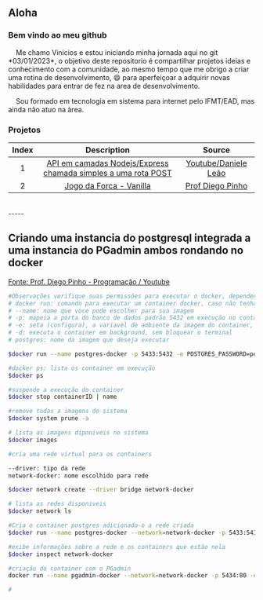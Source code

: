 ## Aloha

### Bem vindo ao meu github
<p>&nbsp &nbsp Me chamo Vinicios e estou iniciando minha jornada aqui no git *03/01/2023*, o objetivo deste repositorio é compartilhar projetos ideias e conhecimento com a comunidade, ao mesmo tempo que me obrigo a criar uma rotina de desenvolvimento, 😄 para aperfeiçoar a adquirir novas habilidades para entrar de fez na area de desenvolvimento.
<p>&nbsp &nbsp Sou formado em tecnologia em sistema para internet pelo IFMT/EAD, mas ainda não atuo na àrea.


### Projetos

  |     Index     |                         Description                         |          Source                     |
  | :-----------: |                      :---------:                            | :---------:                         |
  |       1       | [API em camadas Nodejs/Express chamada simples a uma rota POST](https://github.com/vinisl-dev/Estudos/tree/main/Backend/Nodejs/api_em_camadas_Dani_Leao) |[Youtube/Daniele Leão](https://www.youtube.com/watch?v=82VxJWf0PVs)|
  |       2       | [Jogo da Forca - Vanilla](https://github.com/vinisl-dev/Estudos/tree/main/Frontend/Jogo_da_Forca_Vanilla_Diego_Pinho) | [Prof Diego Pinho](https://www.youtube.com/watch?v=KNH_-_esmaI) |


<br>
-----


## Criando uma instancia do postgresql integrada a uma instancia do PGadmin ambos rondando no docker
[Fonte: Prof. Diego Pinho - Programação / Youtube](https://www.youtube.com/watch?v=CdoBvd_bPdk)

```bash
#Observações verifique suas permissões para executar o docker, dependendo da instalação pode ser necessario usar o root
# docker run: comando para executar um container docker, caso não tenha uma imagem ela será baixada automaticamente do dockerhub
# --name: nome que voce pode escolher para sua imagem
# -p: mapeia a porta do banco de dados padrão 5432 em execução no container para a porta 5433 de sua maquina local, hospedeira do docker 
# -e: seta (configura), a variavél de ambiente da imagem do container, opção exigida pela imagem, neste caso é passada uma senha: postgres
# -d: executa o container em background, sem bloquear o terminal
# postgres: nome da imagem que deseja executar

$docker run --name postgres-docker -p 5433:5432 -e POSTGRES_PASSWORD=postgres -d postgres

#docker ps: lista os container em execução
$docker ps

#suspende a execução do container
$docker stop containerID | name

#remove todas a imagens do sistema
$docker system prune -a

# lista as imagens diponiveis no sistema
$docker images

#cria uma rede virtual para os containers

--driver: tipo da rede
network-docker: nome escolhido para rede

$docker network create --driver bridge network-docker

# lista as redes disponiveis
$docker network ls

#Cria o container postgres adicionado-o a rede criada
$docker run --name postgres-docker --network=network-docker -p 5433:5432 -e POSTGRES_PASSWORD=postgres -d postgres

#exibe informações sobre a rede e os containers que estão nela
$docker inspect network-docker

#criação do container com o PGadmin
docker run --name pgadmin-docker --network=network-docker -p 5434:80 -e PGADMIN_DEFAULT_EMAIL=postgres@gmail.com -e PGADMIN_DEFAULT_PASSWORD=postgres -d dpage/pgadmin4

#



```











